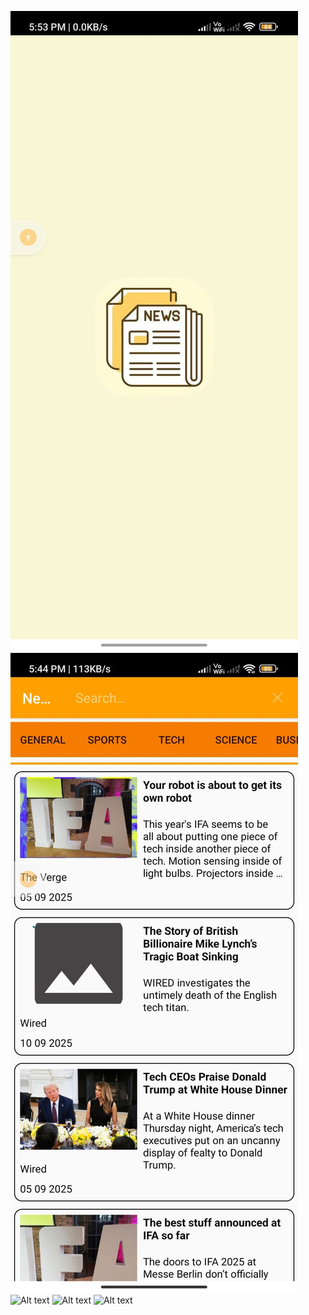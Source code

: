 ![Alt text](https://github.com/Rjdip-00/News-Station/blob/master/WhatsApp%20Image%202025-09-21%20at%2017.54.31_2c9ff1d3.jpg?raw=true)
![Alt text](https://github.com/Rjdip-00/News-Station/blob/master/Home%20Page%201.jpg?raw=true)
![Alt text]()
![Alt text]()
![Alt text]()
